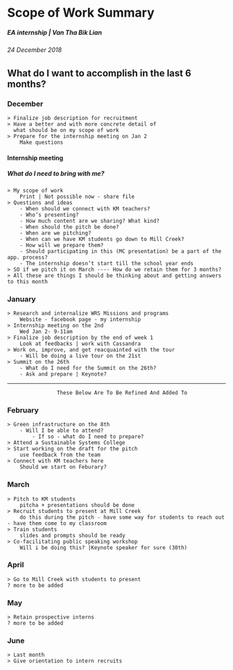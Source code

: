 # Scope of Work Summary
#####       EA internship | Van Tha Bik Lian
######      24 December 2018

## What do I want to accomplish in the last 6 months?

### December
    > Finalize job description for recruitment
    > Have a better and with more concrete detail of
      what should be on my scope of work
    > Prepare for the internship meeting on Jan 2
        Make questions


#### Internship meeting
##### What do I need to bring with me?
    > My scope of work
        Print | Not possible now - share file
    > Questions and ideas
        - When should we connect with KM teachers?
        - Who’s presenting?
        - How much content are we sharing? What kind?
        - When should the pitch be done?
        - When are we pitching?
        - When can we have KM students go down to Mill Creek?
        - How will we prepare them?
        - Should participating in this (MC presentation) be a part of the app. process?
        - The internship doesn’t start till the school year ends
	> SO if we pitch it on March ---- How do we retain them for 3 months?
    > All these are things I should be thinking about and getting answers to this month


### January
    > Research and internalize WRS Missions and programs
        Website - facebook page - my internship
    > Internship meeting on the 2nd
        Wed Jan 2- 9-11am
    > Finalize job description by the end of week 1
        Look at feedbacks | work with Cassandra
    > Work on, improve, and get reacquainted with the tour
	    - Will be doing a live tour on the 21st
    > Summit on the 26th
        - What do I need for the Summit on the 26th?
	    - Ask and prepare | Keynote?

----------------------------------------------------------------------------------------------
                	These Below Are To Be Refined And Added To

### February
    > Green infrastructure on the 8th
	    - Will I be able to attend?
    	    - If so - what do I need to prepare?
    > Attend a Sustainable Systems College
    > Start working on the draft for the pitch
        use feedback from the team
    > Connect with KM teachers here
        Should we start on Feburary?


### March
    > Pitch to KM students
        pitcha + presentations should be done
    > Recruit students to present at Mill Creek
        do this during the pitch - have some way for students to reach out - have them come to my classroom 
    > Train students
        slides and prompts should be ready
    > Co-facilitating public speaking workshop
        Will i be doing this? |Keynote speaker for sure (30th)

### April
    > Go to Mill Creek with students to present
    ? more to be added

### May
    > Retain prospective interns
    ? more to be added

### June
    > Last month
    > Give orientation to intern recruits
